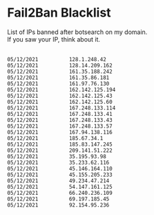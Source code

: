 # Fail2Ban Blacklist

List of IPs banned after botsearch on my domain.<br/>
If you saw your IP, think about it.<br/>
<br/>
```
05/12/2021			128.1.248.42
05/12/2021			128.14.209.162
05/12/2021			161.35.188.242
05/12/2021			161.35.86.181
05/12/2021			161.97.76.130
05/12/2021			162.142.125.194
05/12/2021			162.142.125.43
05/12/2021			162.142.125.60
05/12/2021			167.248.133.114
05/12/2021			167.248.133.41
05/12/2021			167.248.133.43
05/12/2021			167.248.133.57
05/12/2021			167.94.138.116
05/12/2021			185.67.34.1
05/12/2021			185.83.147.245
05/12/2021			209.141.51.222
05/12/2021			35.195.93.98
05/12/2021			35.233.62.116
05/12/2021			45.146.164.110
05/12/2021			45.155.205.233
05/12/2021			49.234.47.214
05/12/2021			54.147.161.125
05/12/2021			66.240.236.109
05/12/2021			69.197.185.45
05/12/2021			92.154.95.236
```
